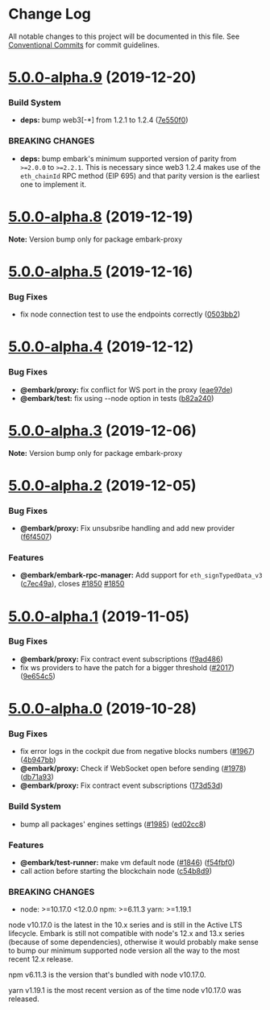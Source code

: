 # Change Log

All notable changes to this project will be documented in this file.
See [Conventional Commits](https://conventionalcommits.org) for commit guidelines.

# [5.0.0-alpha.9](https://github.com/embark-framework/embark/compare/v5.0.0-alpha.8...v5.0.0-alpha.9) (2019-12-20)


### Build System

* **deps:** bump web3[-*] from 1.2.1 to 1.2.4 ([7e550f0](https://github.com/embark-framework/embark/commit/7e550f0))


### BREAKING CHANGES

* **deps:** bump embark's minimum supported version of parity from
`>=2.0.0` to `>=2.2.1`. This is necessary since web3 1.2.4 makes use of the
`eth_chainId` RPC method (EIP 695) and that parity version is the earliest one
to implement it.

[bug]: https://github.com/ethereum/web3.js/issues/3283





# [5.0.0-alpha.8](https://github.com/embark-framework/embark/compare/v5.0.0-alpha.7...v5.0.0-alpha.8) (2019-12-19)

**Note:** Version bump only for package embark-proxy





# [5.0.0-alpha.5](https://github.com/embark-framework/embark/compare/v5.0.0-alpha.4...v5.0.0-alpha.5) (2019-12-16)


### Bug Fixes

* fix node connection test to use the endpoints correctly ([0503bb2](https://github.com/embark-framework/embark/commit/0503bb2))





# [5.0.0-alpha.4](https://github.com/embark-framework/embark/compare/v5.0.0-alpha.3...v5.0.0-alpha.4) (2019-12-12)


### Bug Fixes

* **@embark/proxy:** fix conflict for WS port in the proxy ([eae97de](https://github.com/embark-framework/embark/commit/eae97de))
* **@embark/test:** fix using --node option in tests ([b82a240](https://github.com/embark-framework/embark/commit/b82a240))





# [5.0.0-alpha.3](https://github.com/embark-framework/embark/compare/v5.0.0-alpha.2...v5.0.0-alpha.3) (2019-12-06)

**Note:** Version bump only for package embark-proxy





# [5.0.0-alpha.2](https://github.com/embark-framework/embark/compare/v5.0.0-alpha.1...v5.0.0-alpha.2) (2019-12-05)


### Bug Fixes

* **@embark/proxy:** Fix unsubsribe handling and add new provider ([f6f4507](https://github.com/embark-framework/embark/commit/f6f4507))


### Features

* **@embark/embark-rpc-manager:** Add support for `eth_signTypedData_v3` ([c7ec49a](https://github.com/embark-framework/embark/commit/c7ec49a)), closes [#1850](https://github.com/embark-framework/embark/issues/1850) [#1850](https://github.com/embark-framework/embark/issues/1850)





# [5.0.0-alpha.1](https://github.com/embark-framework/embark/compare/v5.0.0-alpha.0...v5.0.0-alpha.1) (2019-11-05)


### Bug Fixes

* **@embark/proxy:** Fix contract event subscriptions ([f9ad486](https://github.com/embark-framework/embark/commit/f9ad486))
* fix ws providers to have the patch for a bigger threshold ([#2017](https://github.com/embark-framework/embark/issues/2017)) ([9e654c5](https://github.com/embark-framework/embark/commit/9e654c5))





# [5.0.0-alpha.0](https://github.com/embark-framework/embark/compare/v4.1.1...v5.0.0-alpha.0) (2019-10-28)


### Bug Fixes

* fix error logs in the cockpit due from negative blocks numbers ([#1967](https://github.com/embark-framework/embark/issues/1967)) ([4b947bb](https://github.com/embark-framework/embark/commit/4b947bb))
* **@embark/proxy:** Check if WebSocket open before sending ([#1978](https://github.com/embark-framework/embark/issues/1978)) ([db71a93](https://github.com/embark-framework/embark/commit/db71a93))
* **@embark/proxy:** Fix contract event subscriptions ([173d53d](https://github.com/embark-framework/embark/commit/173d53d))


### Build System

* bump all packages' engines settings ([#1985](https://github.com/embark-framework/embark/issues/1985)) ([ed02cc8](https://github.com/embark-framework/embark/commit/ed02cc8))


### Features

* **@embark/test-runner:** make vm default node ([#1846](https://github.com/embark-framework/embark/issues/1846)) ([f54fbf0](https://github.com/embark-framework/embark/commit/f54fbf0))
* call action before starting the blockchain node ([c54b8d9](https://github.com/embark-framework/embark/commit/c54b8d9))


### BREAKING CHANGES

* node: >=10.17.0 <12.0.0
npm: >=6.11.3
yarn: >=1.19.1

node v10.17.0 is the latest in the 10.x series and is still in the Active LTS
lifecycle. Embark is still not compatible with node's 12.x and 13.x
series (because of some dependencies), otherwise it would probably make sense
to bump our minimum supported node version all the way to the most recent 12.x
release.

npm v6.11.3 is the version that's bundled with node v10.17.0.

yarn v1.19.1 is the most recent version as of the time node v10.17.0 was
released.
